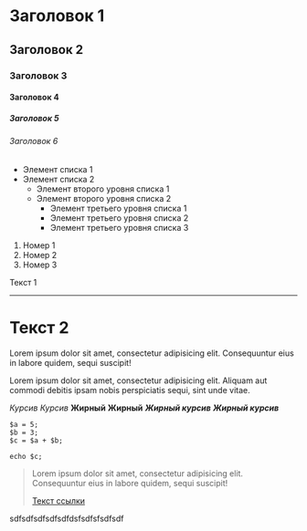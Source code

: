 # Заголовок 1
## Заголовок 2
### Заголовок 3
#### Заголовок 4
##### Заголовок 5
###### Заголовок 6
* Элемент списка 1
* Элемент списка 2
    + Элемент второго уровня списка 1
    + Элемент второго уровня списка 2
        - Элемент третьего уровня списка 1
        - Элемент третьего уровня списка 2
        - Элемент третьего уровня списка 3
1. Номер 1
2. Номер 2
3. Номер 3

Текст 1
********* 
Текст 2
====


Lorem ipsum dolor sit amet, consectetur adipisicing elit. Consequuntur eius in labore quidem, sequi suscipit!

Lorem ipsum dolor sit amet, consectetur adipisicing elit. Aliquam aut commodi debitis ipsam nobis perspiciatis sequi, sint unde vitae.

*Курсив*
_Курсив_
**Жирный**
__Жирный__
***Жирный курсив***
___Жирный курсив___

```
$a = 5; 
$b = 3; 
$c = $a + $b; 
``` 

`echo $c;`

> Lorem ipsum dolor sit amet, consectetur adipisicing elit. Consequuntur eius in labore quidem, sequi suscipit!
> 
> [Текст ссылки](адрес "Описание")

sdfsdfsdfsdfsdfdsfsdfsfsdfsdf
